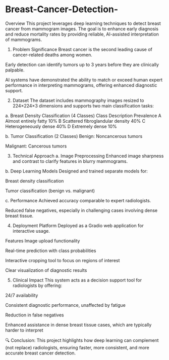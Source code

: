 # Breast-Cancer-Detection-
Overview
This project leverages deep learning techniques to detect breast cancer from mammogram images. The goal is to enhance early diagnosis and reduce mortality rates by providing reliable, AI-assisted interpretation of mammograms.

1. Problem Significance
Breast cancer is the second leading cause of cancer-related deaths among women.

Early detection can identify tumors up to 3 years before they are clinically palpable.

AI systems have demonstrated the ability to match or exceed human expert performance in interpreting mammograms, offering enhanced diagnostic support.

2. Dataset
The dataset includes mammography images resized to 224×224×3 dimensions and supports two main classification tasks:

a. Breast Density Classification (4 Classes)
Class	Description	Prevalence
A	Almost entirely fatty	10%
B	Scattered fibroglandular density	40%
C	Heterogeneously dense	40%
D	Extremely dense	10%

b. Tumor Classification (2 Classes)
Benign: Noncancerous tumors

Malignant: Cancerous tumors

3. Technical Approach
a. Image Preprocessing
Enhanced image sharpness and contrast to clarify features in blurry mammograms.

b. Deep Learning Models
Designed and trained separate models for:

Breast density classification

Tumor classification (benign vs. malignant)

c. Performance
Achieved accuracy comparable to expert radiologists.

Reduced false negatives, especially in challenging cases involving dense breast tissue.

4. Deployment
Platform
Deployed as a Gradio web application for interactive usage.

Features
Image upload functionality

Real-time prediction with class probabilities

Interactive cropping tool to focus on regions of interest

Clear visualization of diagnostic results


5. Clinical Impact
This system acts as a decision support tool for radiologists by offering:

24/7 availability

Consistent diagnostic performance, unaffected by fatigue

Reduction in false negatives

Enhanced assistance in dense breast tissue cases, which are typically harder to interpret

🔍 Conclusion: This project highlights how deep learning can complement (not replace) radiologists, ensuring faster, more consistent, and more accurate breast cancer detection.
